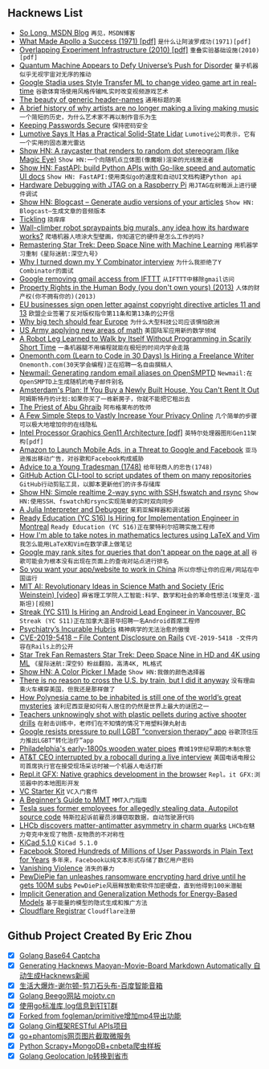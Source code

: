## Hacknews List


- [So Long, MSDN Blog](https://ericlippert.com/2019/03/21/so-long-msdn-blog/)  `再见，MSDN博客`
- [What Made Apollo a Success (1971) [pdf]](https://ntrs.nasa.gov/archive/nasa/casi.ntrs.nasa.gov/19720005243.pdf)  `是什么让阿波罗成功(1971)[pdf]`
- [Overlapping Experiment Infrastructure (2010) [pdf]](https://static.googleusercontent.com/media/research.google.com/en//pubs/archive/36500.pdf)  `重叠实验基础设施(2010)[pdf]`
- [Quantum Machine Appears to Defy Universe’s Push for Disorder](https://www.quantamagazine.org/quantum-scarring-appears-to-defy-universes-push-for-disorder-20190320/)  `量子机器似乎无视宇宙对无序的推动`
- [Google Stadia uses Style Transfer ML to change video game art in real-time](https://www.turingtribe.com/story/google-stadia-uses-style-transfer-ml-to-change-video-game-art-in-real-time-BGk226TY9zNP3tSpZ)  `谷歌体育场使用风格传输ML实时改变视频游戏艺术`
- [The beauty of generic header-names](https://www.mulle-kybernetik.com/weblog/2019/beauty_of_generic_headers.html)  `通用标题的美`
- [A brief history of why artists are no longer making a living making music](https://www.rootsmusic.ca/2019/03/14/a-brief-history-of-why-artists-are-no-longer-making-a-living-making-music/)  `一个简短的历史，为什么艺术家不再以制作音乐为生`
- [Keeping Passwords Secure](https://newsroom.fb.com/news/2019/03/keeping-passwords-secure/)  `保持密码安全`
- [Lumotive Says It Has a Practical Solid-State Lidar](https://spectrum.ieee.org/cars-that-think/transportation/sensors/lumotive-says-its-got-a-solidstate-lidar-that-really-works)  `Lumotive公司表示，它有一个实用的固态激光雷达`
- [Show HN: A raycaster that renders to random dot stereogram (like Magic Eye)](https://github.com/ammonb/stereogram-raycaster)  `Show HN:一个向随机点立体图(像魔眼)渲染的光线施法者`
- [Show HN: FastAPI: build Python APIs with Go-like speed and automatic UI docs](https://fastapi.tiangolo.com/)  `Show HN: FastAPI:使用类似go的速度和自动UI文档构建Python api`
- [Hardware Debugging with JTAG on a Raspberry Pi](https://github.com/rust-embedded/rust-raspi3-OS-tutorials/tree/master/0B_hw_debug_JTAG)  `用JTAG在树莓派上进行硬件调试`
- [Show HN: Blogcast – Generate audio versions of your articles](https://blogcast.host/)  `Show HN: Blogcast—生成文章的音频版本`
- [Tickling](https://www.jefftk.com/p/tickling)  `挠痒痒`
- [Wall-climber robot spraypaints big murals, any idea how its hardware works?](https://sifted.eu/articles/the-graffiti-robot-startup-thats-turned-down-millions/)  `爬墙机器人喷涂大型壁画，你知道它的硬件是怎么工作的吗?`
- [Remastering Star Trek: Deep Space Nine with Machine Learning](https://captrobau.blogspot.com/2019/03/remastering-star-trek-deep-space-nine.html)  `用机器学习重制《星际迷航:深空九号》`
- [Why I turned down my Y Combinator interview](https://www.facetdev.com/blog/posts/why-i-turned-down-my-y-combinator-interview/)  `为什么我拒绝了Y Combinator的面试`
- [Google removing gmail access from IFTTT](item?id=19458172)  `从IFTTT中移除gmail访问`
- [Property Rights in the Human Body (you don&#39;t own yours) (2013)](http://thestudentlawyer.com/2013/07/12/property-rights-in-the-human-body/)  `人体的财产权(你不拥有你的)(2013)`
- [EU businesses sign open letter against copyright directive articles 11 and 13](https://nextcloud.com/blog/130-eu-businesses-sign-open-letter-against-copyright-directive-art-11-13/)  `欧盟企业签署了反对版权指令第11条和第13条的公开信`
- [Why big tech should fear Europe](https://www.economist.com/leaders/2019/03/23/why-big-tech-should-fear-europe)  `为什么大型科技公司应该惧怕欧洲`
- [US Army applying new areas of math](https://www.johndcook.com/blog/2019/03/21/us-army-math/)  `美国陆军应用新的数学领域`
- [A Robot Leg Learned to Walk by Itself Without Programming in Scarily Short Time](https://www.sciencealert.com/this-robot-leg-learned-to-walk-all-by-itself-without-any-programming)  `一条机器腿不用编程就能在极短的时间内学会走路`
- [Onemonth.com (Learn to Code in 30 Days) Is Hiring a Freelance Writer](https://docs.google.com/document/d/14uE_d4mU00gLJSZRrk0vSIWYi2BjcxD5oRJgGEEDdxU/edit#)  `Onemonth.com(30天学会编程)正在招聘一名自由撰稿人`
- [Newmail: Generating random email aliases on OpenSMPTD](https://hakon.gylterud.net/newmail/)  `Newmail:在OpenSMPTD上生成随机的电子邮件别名`
- [Amsterdam&#39;s Plan: If You Buy a Newly Built House, You Can&#39;t Rent It Out](https://www.citylab.com/equity/2019/03/amsterdam-rental-housing-prices-new-home-owner-occupied/585235/)  `阿姆斯特丹的计划:如果你买了一栋新房子，你就不能把它租出去`
- [The Priest of Abu Ghraib](https://www.smithsonianmag.com/history/priest-abu-grahib-180971013/)  `阿布格莱布的牧师`
- [A Few Simple Steps to Vastly Increase Your Privacy Online](https://thetoolsweneed.com/a-few-simple-steps-to-vastly-increase-your-privacy-online/)  `几个简单的步骤可以极大地增加你的在线隐私`
- [Intel Processor Graphics Gen11 Architecture [pdf]](https://software.intel.com/sites/default/files/managed/db/88/The-Architecture-of-Intel-Processor-Graphics-Gen11_R1new.pdf)  `英特尔处理器图形Gen11架构[pdf]`
- [Amazon to Launch Mobile Ads, in a Threat to Google and Facebook](https://www.bloomberg.com/news/articles/2019-03-21/amazon-said-to-launch-mobile-ads-in-threat-to-google-facebook)  `亚马逊推出移动广告，对谷歌和Facebook构成威胁`
- [Advice to a Young Tradesman (1748)](https://founders.archives.gov/documents/Franklin/01-03-02-0130)  `给年轻商人的忠告(1748)`
- [GitHub Action CLI-tool to script updates of them on many repositories](https://github.com/inextensodigital/actions/tree/master/github-workflow)  `GitHub行动剪贴工具，以脚本更新他们的许多存储库`
- [Show HN: Simple realtime 2-way sync with SSH,fswatch and rsync](https://github.com/francoisp/DuplexRsync)  `Show HN:使用SSH、fswatch和rsync实现简单的实时双向同步`
- [A Julia Interpreter and Debugger](https://julialang.org/blog/2019/03/debuggers)  `茱莉亚解释器和调试器`
- [Ready Education (YC S16) Is Hiring for Implementation Engineer in Montreal](https://angel.co/oohlala-mobile/jobs/522261-implementation-engineer)  `Ready Education (YC S16)正在蒙特利尔招聘实施工程师`
- [How I&#39;m able to take notes in mathematics lectures using LaTeX and Vim](https://castel.dev/post/lecture-notes-1/)  `我怎么能用LaTeX和Vim在数学课上做笔记`
- [Google may rank sites for queries that don&#39;t appear on the page at all](https://unlikekinds.com/article/google-ranking-keyword-not-in-content)  `谷歌可能会为根本没有出现在页面上的查询对站点进行排名`
- [So you want your app/website to work in China](https://chanind.github.io/china/2019/01/19/launching-an-app-or-website-in-china.html)  `所以你想让你的应用/网站在中国运行`
- [MIT AI: Revolutionary Ideas in Science Math and Society (Eric Weinstein) [video]](https://lexfridman.com/eric-weinstein/)  `麻省理工学院人工智能:科学、数学和社会的革命性想法(埃里克·温斯坦)[视频]`
- [Streak (YC S11) Is Hiring an Android Lead Engineer in Vancouver, BC](https://www.streak.com/careers/android-lead-vancouver)  `Streak (YC S11)正在加拿大温哥华招聘一名Android首席工程师`
- [Psychiatry’s Incurable Hubris](https://www.theatlantic.com/magazine/archive/2019/04/mind-fixers-anne-harrington/583228/)  `精神病学的无法治愈的傲慢`
- [CVE-2019-5418 – File Content Disclosure on Rails](https://github.com/mpgn/CVE-2019-5418#cve-2019-5418---file-content-disclosure-on-rails)  `CVE-2019-5418 -文件内容在Rails上的公开`
- [Star Trek Fan Remasters Star Trek: Deep Space Nine in HD and 4K using ML](https://www.turingtribe.com/story/star-trek-fan-remasters-star-trek-deep-space-nine-in-hd-using-machine-learning-yEHAXy7S7PxGZEQE9)  `《星际迷航:深空9》粉丝翻拍，高清4K, ML格式`
- [Show HN: A Color Picker I Made](https://colorsupplyyy.com/app)  `Show HN:我做的颜色选择器`
- [There is no reason to cross the U.S. by train, but I did it anyway](https://www.nytimes.com/interactive/2019/03/20/magazine/train-across-america-amtrak.html)  `没有理由乘火车横穿美国，但我还是那样做了`
- [How Polynesia came to be inhabited is still one of the world’s great mysteries](https://www.spectator.co.uk/2019/03/how-polynesia-came-to-be-inhabited-is-still-one-of-the-worlds-great-mysteries/)  `波利尼西亚是如何有人居住的仍然是世界上最大的谜团之一`
- [Teachers unknowingly shot with plastic pellets during active shooter drills](https://www.courierpress.com/story/news/2019/03/20/ista-active-shooter-drills-went-too-far-hurt-participants/3230613002/)  `在射击训练中，老师们在不知情的情况下用塑料弹丸射击`
- [Google resists pressure to pull LGBT “conversion therapy” app](https://www.axios.com/google-resists-pressure-to-pull-lgbt-conversion-therapy-app-aa98307f-f238-45e0-84ff-5829016379d0.html)  `谷歌顶住压力推出LGBT“转化治疗”app`
- [Philadelphia&#39;s early-1800s wooden water pipes](https://www.washingtonpost.com/news/retropolis/wp/2017/05/06/discovered-philadelphias-high-tech-totally-natural-plumbing-of-1812/)  `费城19世纪早期的木制水管`
- [AT&amp;T CEO interrupted by a robocall during a live interview](https://www.theverge.com/2019/3/20/18274519/att-ceo-robocall-randall-stephenson-live-interview-fcc-ajit-pai)  `美国电话电报公司首席执行官在接受现场采访时被一个机器人电话打断`
- [Repl.it GFX: Native graphics development in the browser](https://repl.it/site/blog/gfx?ref=updates)  `Repl。it GFX:浏览器中的本地图形开发`
- [VC Starter Kit](https://vcstarterkit.com/#faq)  `VC入门套件`
- [A Beginner’s Guide to MMT](https://www.bloomberg.com/news/features/2019-03-21/modern-monetary-theory-beginner-s-guide)  `MMT入门指南`
- [Tesla sues former employees for allegedly stealing data, Autopilot source code](https://www.reuters.com/article/us-tesla-lawsuit/tesla-sues-former-employees-for-allegedly-stealing-data-autopilot-source-code-idUSKCN1R21P9)  `特斯拉起诉前雇员涉嫌窃取数据，自动驾驶源代码`
- [LHCb discovers matter-antimatter asymmetry in charm quarks](https://www.symmetrymagazine.org/article/lhcb-discovers-matter-antimatter-asymmetry-in-charm-quarks)  `LHCb在魅力夸克中发现了物质-反物质的不对称性`
- [KiCad 5.1.0](http://kicad-pcb.org/blog/2019/03/KiCad-5.1.0-Release/)  `KiCad 5.1.0`
- [Facebook Stored Hundreds of Millions of User Passwords in Plain Text for Years](https://krebsonsecurity.com/2019/03/facebook-stored-hundreds-of-millions-of-user-passwords-in-plain-text-for-years/)  `多年来，Facebook以纯文本形式存储了数亿用户密码`
- [Vanishing Violence](https://projects.sfchronicle.com/2019/vanishing-violence/)  `消失的暴力`
- [PewDiePie fan unleashes ransomware encrypting hard drive until he gets 100M subs](https://www.zdnet.com/article/pewdiepie-fans-keep-making-junk-ransomware/)  `PewDiePie风扇释放勒索软件加密硬盘，直到他得到100米潜艇`
- [Implicit Generation and Generalization Methods for Energy-Based Models](https://openai.com/blog/energy-based-models/)  `基于能量的模型的隐式生成和推广方法`
- [Cloudflare Registrar](https://www.cloudflare.com/products/registrar/)  `Cloudflare注册`

## Github Project Created By Eric Zhou

- [x] [Golang Base64 Captcha](https://github.com/mojocn/base64Captcha)
- [x] [Generating Hacknews Maoyan-Movie-Board Markdown Automatically 自动生成Hacknews新闻](https://github.com/dejavuzhou/md-genie)
- [x] [生活大爆炸-谢尔顿-剪刀石头布-百度智能音箱](https://github.com/mojocn/dueros-bang-game)
- [x] [Golang Beego网站 mojotv.cn](https://github.com/mojocn/www.mojotv.cn)
- [x] [使用go标准库,log信息到钉钉群](https://github.com/mojocn/dooger)
- [x] [Forked from fogleman/primitive增加mp4导出功能](https://github.com/mojocn/primitive)
- [x] [Golang Gin框架RESTful APIs项目](https://github.com/JJJJJJJerk/ezier-golang-web-api-framework)
- [x] [go+phantomjs网页图片截取微服务](https://github.com/mojocn/screen_shot)
- [x] [Python Scrapy+MongoDB+cnbeta爬虫样板](https://github.com/mojocn/scrapy_mongodb_boilerplate_cnbeta)
- [x] [Golang Geolocation Ip转换到省市](https://github.com/mojocn/ip2location)